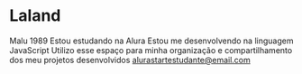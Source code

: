 # Laland
Malu 1989
Estou estudando na Alura
Estou me desenvolvendo na linguagem JavaScript
Utilizo esse espaço para minha organização e compartilhamento dos meu projetos desenvolvidos
alurastartestudante@email.com
